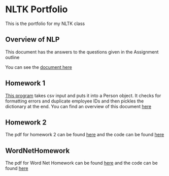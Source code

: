 # NLTK Portfolio
This is the portfolio for my NLTK class

## Overview of NLP

This document has the answers to the questions given in the Assignment outline

You can see the [document here](Overview_of_NLP.pdf)

## Homework 1

[This program](Homework1/Homework1_AVP180003.py) takes csv input and puts it into a Person object. It checks for formatting errors and duplicate employee IDs and then pickles the dictionary at the end. You can find an overview of this document [here](Homework1/Overview_of_Homework1.pdf)

## Homework 2
The pdf for homework 2 can be found [here](Homework2/Homework2_AVP180003.pdf) and the code can be found [here](Homework2/Homework2_AVP180003.ipynb)

## WordNetHomework
The pdf for Word Net Homework can be found [here](WordNet/Homework2_AVP180003.pdf) and the code can be found [here](NLTK_Portfolio/WordNet/)
